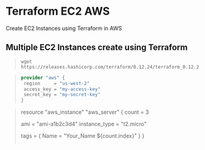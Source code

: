 # Terraform EC2 AWS
 Create EC2 Instances using Terraform in AWS

 ## Multiple EC2 Instances create using Terraform

> ```
> wget https://releases.hashicorp.com/terraform/0.12.24/terraform_0.12.24_linux_amd64.zip
> ```

> ```terraform
> provider "aws" {
>  region     = "us-west-2"
>  access_key = "my-access-key"
>  secret_key = "my-secret-key"
>}

>resource "aws_instance" "aws_server" {
>  count = 3
>
>  ami           = "ami-a1b2c3d4"
>  instance_type = "t2.micro"
>  
>  tags = {
>    Name = "Your_Name ${count.index}"
>  }
>}
> ```